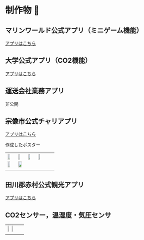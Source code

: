 # 制作物 🦖
## マリンワールド公式アプリ（ミニゲーム機能）
[アプリはこちら](https://apps.apple.com/jp/app/%E3%83%9E%E3%83%AA%E3%83%B3%E3%83%AF%E3%83%BC%E3%83%AB%E3%83%89%E6%B5%B7%E3%81%AE%E4%B8%AD%E9%81%93/id1522882723)
## 大学公式アプリ（CO2機能）
[アプリはこちら](https://apps.apple.com/jp/app/ksu-%E4%B9%9D%E5%B7%9E%E7%94%A3%E6%A5%AD%E5%A4%A7%E5%AD%A6/id702774515)
## 運送会社業務アプリ
非公開
## 宗像市公式チャリアプリ
[アプリはこちら](https://apps.apple.com/jp/app/%E3%82%80%E3%81%AA%E3%83%81%E3%83%A3%E3%83%AA/id6504354006)


<table>
  <tr>
  作成したポスター
    <td>
      <img src="https://github.com/user-attachments/assets/9b440371-c77e-434f-9212-df2889f53aff" width="20%">
      <img src="https://github.com/user-attachments/assets/68284372-c076-4572-8eba-f220752d35ca" width="20%">
      <img src="https://github.com/user-attachments/assets/4d95ffbb-cb7a-4c15-9332-a517662e5d9a" width="20%">
      <img src="https://github.com/user-attachments/assets/5c08e51d-e12b-4962-b803-4c336f9a01d7" width="20%">
      <img src="https://github.com/user-attachments/assets/8dd1ab1d-0914-42d8-9cc4-e4bf4d66d9b9" width="20%">
      <img src="https://github.com/user-attachments/assets/b2f737a5-7635-4e1f-8f7b-1d367683bdd9" width="28%">
    </td>
  </tr>
</table>


## 田川郡赤村公式観光アプリ
[アプリはこちら](https://apps.apple.com/jp/app/akamura-%E7%A6%8F%E5%B2%A1%E7%9C%8C%E7%94%B0%E5%B7%9D%E9%83%A1%E8%B5%A4%E6%9D%91/id938033738)

## CO2センサー，温湿度・気圧センサ
<table>
  <tr>
    <td>
      <img src="https://github.com/user-attachments/assets/8f08fa68-195a-4c01-8a74-f326eeb12910" width="20%">
      <img src="https://github.com/user-attachments/assets/57a130e3-b801-456c-a514-8ac7e39d3fc9" width="20%">
    </td>
  </tr>
</table>


<!--
**k19rs003/k19rs003** is a ✨ _special_ ✨ repository because its `README.md` (this file) appears on your GitHub profile.

Here are some ideas to get you started:

- 🔭 I’m currently working on ...
- 🌱 I’m currently learning ...
- 👯 I’m looking to collaborate on ...
- 🤔 I’m looking for help with ...
- 💬 Ask me about ...
- 📫 How to reach me: ...
- 😄 Pronouns: ...
- ⚡ Fun fact: ...
-->
